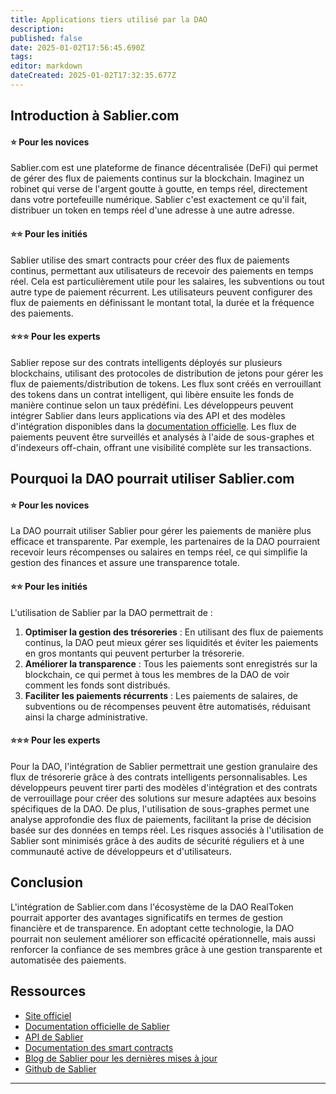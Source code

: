 ```yaml
---
title: Applications tiers utilisé par la DAO
description: 
published: false
date: 2025-01-02T17:56:45.690Z
tags: 
editor: markdown
dateCreated: 2025-01-02T17:32:35.677Z
---
```


## Introduction à Sablier.com

#### **⭐ Pour les novices**

Sablier.com est une plateforme de finance décentralisée (DeFi) qui permet de gérer des flux de paiements continus sur la blockchain. Imaginez un robinet qui verse de l'argent goutte à goutte, en temps réel, directement dans votre portefeuille numérique.
Sablier c'est exactement ce qu'il fait, distribuer un token en temps réel d'une adresse à une autre adresse.

#### **⭐⭐ Pour les initiés**

Sablier utilise des smart contracts pour créer des flux de paiements continus, permettant aux utilisateurs de recevoir des paiements en temps réel. Cela est particulièrement utile pour les salaires, les subventions ou tout autre type de paiement récurrent. Les utilisateurs peuvent configurer des flux de paiements en définissant le montant total, la durée et la fréquence des paiements.

#### **⭐⭐⭐ Pour les experts**

Sablier repose sur des contrats intelligents déployés sur plusieurs blockchains, utilisant des protocoles de distribution de jetons pour gérer les flux de paiements/distribution de tokens. Les flux sont créés en verrouillant des tokens dans un contrat intelligent, qui libère ensuite les fonds de manière continue selon un taux prédéfini. Les développeurs peuvent intégrer Sablier dans leurs applications via des API et des modèles d'intégration disponibles dans la [documentation officielle](https://docs.sablier.com/). Les flux de paiements peuvent être surveillés et analysés à l'aide de sous-graphes et d'indexeurs off-chain, offrant une visibilité complète sur les transactions.

## Pourquoi la DAO pourrait utiliser Sablier.com

#### **⭐ Pour les novices**

La DAO pourrait utiliser Sablier pour gérer les paiements de manière plus efficace et transparente. Par exemple, les partenaires de la DAO pourraient recevoir leurs récompenses ou salaires en temps réel, ce qui simplifie la gestion des finances et assure une transparence totale.

#### **⭐⭐ Pour les initiés**

L'utilisation de Sablier par la DAO permettrait de :

1. **Optimiser la gestion des trésoreries** : En utilisant des flux de paiements continus, la DAO peut mieux gérer ses liquidités et éviter les paiements en gros montants qui peuvent perturber la trésorerie.
2. **Améliorer la transparence** : Tous les paiements sont enregistrés sur la blockchain, ce qui permet à tous les membres de la DAO de voir comment les fonds sont distribués.
3. **Faciliter les paiements récurrents** : Les paiements de salaires, de subventions ou de récompenses peuvent être automatisés, réduisant ainsi la charge administrative.

#### **⭐⭐⭐ Pour les experts**

Pour la DAO, l'intégration de Sablier permettrait une gestion granulaire des flux de trésorerie grâce à des contrats intelligents personnalisables. Les développeurs peuvent tirer parti des modèles d'intégration et des contrats de verrouillage pour créer des solutions sur mesure adaptées aux besoins spécifiques de la DAO. De plus, l'utilisation de sous-graphes permet une analyse approfondie des flux de paiements, facilitant la prise de décision basée sur des données en temps réel. Les risques associés à l'utilisation de Sablier sont minimisés grâce à des audits de sécurité réguliers et à une communauté active de développeurs et d'utilisateurs.


## Conclusion

L'intégration de Sablier.com dans l'écosystème de la DAO RealToken pourrait apporter des avantages significatifs en termes de gestion financière et de transparence. En adoptant cette technologie, la DAO pourrait non seulement améliorer son efficacité opérationnelle, mais aussi renforcer la confiance de ses membres grâce à une gestion transparente et automatisée des paiements.

## Ressources

- [Site officiel](https://sablier.com/)
- [Documentation officielle de Sablier](https://docs.sablier.com/)
- [API de Sablier](https://docs.sablier.com/api)
- [Documentation des smart contracts](https://docs.sablier.com/guides/lockup/deployments)
- [Blog de Sablier pour les dernières mises à jour](https://blog.sablier.com/)
- [Github de Sablier](https://github.com/sablier-labs)
---